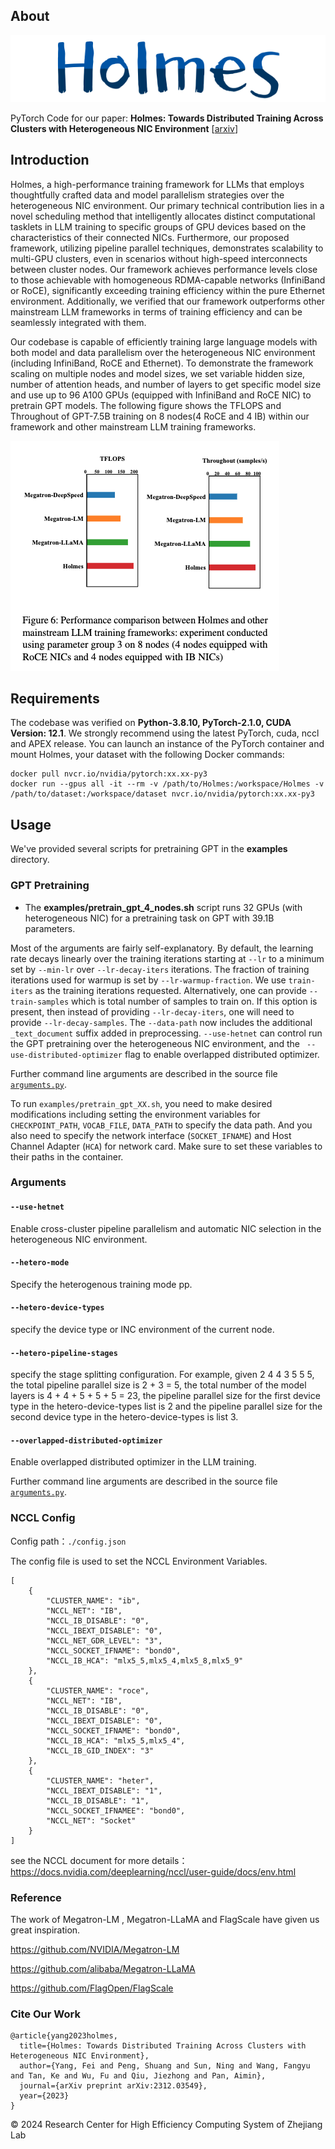 ## About

![holmes_logo](./images/holmes_logo.png)

PyTorch Code for our paper:  **Holmes: Towards Distributed Training Across Clusters with Heterogeneous NIC Environment** [[arxiv](https://arxiv.org/abs/2312.03549)]

## Introduction

Holmes, a high-performance training framework for LLMs that employs thoughtfully crafted data and model parallelism strategies over the heterogeneous NIC environment. Our primary technical contribution lies in a novel scheduling method that intelligently allocates distinct computational tasklets in LLM training to specific groups of GPU devices based on the characteristics of their connected NICs. Furthermore, our proposed framework, utilizing pipeline parallel techniques, demonstrates scalability to multi-GPU clusters, even in scenarios without high-speed interconnects between
cluster nodes. Our framework achieves performance levels close to those achievable with homogeneous RDMA-capable networks (InfiniBand or RoCE), significantly exceeding training efficiency within the pure Ethernet environment. Additionally, we verified that our framework outperforms other mainstream LLM frameworks in terms of training efficiency and can be seamlessly integrated with them.

Our codebase is capable of efficiently training large language models with both model and data parallelism over the  heterogeneous NIC environment (including InfiniBand, RoCE and Ethernet).  To demonstrate the framework scaling on multiple nodes and model sizes, we set variable hidden size, number of attention heads, and number of layers to get specific model size and use up to 96 A100 GPUs (equipped with InfiniBand and RoCE NIC) to pretrain GPT models. The following figure shows the TFLOPS and Throughout of GPT-7.5B training on 8 nodes(4 RoCE and 4 IB) within our framework and other mainstream LLM training frameworks.

![exp](./images/exp.png)

## Requirements

The codebase was verified on **Python-3.8.10, PyTorch-2.1.0, CUDA Version: 12.1**. We strongly recommend using the latest PyTorch, cuda, nccl and APEX release. You can launch an instance of the PyTorch container and mount Holmes,  your dataset with the following Docker commands:

```
docker pull nvcr.io/nvidia/pytorch:xx.xx-py3
docker run --gpus all -it --rm -v /path/to/Holmes:/workspace/Holmes -v /path/to/dataset:/workspace/dataset nvcr.io/nvidia/pytorch:xx.xx-py3
```

## Usage

We've provided several scripts for pretraining GPT in the **examples** directory.


### GPT Pretraining

- The **examples/pretrain_gpt_4_nodes.sh** script runs 32 GPUs (with heterogeneous NIC) for a pretraining task on GPT with 39.1B parameters. 

Most of the arguments are fairly self-explanatory. By default, the learning rate decays linearly over the training iterations starting at `--lr` to a minimum set by `--min-lr` over `--lr-decay-iters` iterations. The fraction of training iterations used for warmup is set by `--lr-warmup-fraction`.  We use `train-iters` as the training iterations requested. Alternatively, one can provide `--train-samples` which is total number of samples to train on. If this option is present, then instead of providing `--lr-decay-iters`, one will need to provide `--lr-decay-samples`. The `--data-path` now includes the additional `_text_document` suffix added in preprocessing.  `--use-hetnet` can control run the GPT pretraining over the heterogeneous NIC environment, and the ` --use-distributed-optimizer` flag to enable overlapped distributed optimizer.

Further command line arguments are described in the source file [`arguments.py`](https://github.com/NVIDIA/Megatron-LM/blob/main/megatron/arguments.py).

To run `examples/pretrain_gpt_XX.sh`, you need to make desired modifications including setting the environment variables for `CHECKPOINT_PATH`, `VOCAB_FILE`, `DATA_PATH` to specify the data path.  And you also need to specify the network interface (`SOCKET_IFNAME`) and Host Channel Adapter (`HCA`) for network card. Make sure to set these variables to their paths in the container. 

### Arguments

#### `--use-hetnet`

Enable cross-cluster pipeline parallelism and automatic NIC selection in the heterogeneous NIC environment.

#### `--hetero-mode`

Specify the heterogenous training mode pp.

#### `--hetero-device-types`

specify the device type or INC environment of the current node.

#### `--hetero-pipeline-stages`

specify the stage splitting configuration. For example, given 2 4 4 3 5 5 5, the total pipeline parallel size is 2 + 3 = 5, the total number of the model layers is 4 + 4 + 5 + 5 + 5 = 23, the pipeline parallel size for the first device type in the hetero-device-types list is 2 and the pipeline parallel size for the second device type in the hetero-device-types is list 3.

#### `--overlapped-distributed-optimizer`

Enable overlapped distributed optimizer in the LLM training.



Further command line arguments are described in the source file [`arguments.py`](https://github.com/NVIDIA/Megatron-LM/blob/main/megatron/arguments.py).

### NCCL Config

Config path：`./config.json`

The config file is used to set the NCCL Environment Variables.

```
[
    {
        "CLUSTER_NAME": "ib",
        "NCCL_NET": "IB",
        "NCCL_IB_DISABLE": "0",
        "NCCL_IBEXT_DISABLE": "0",
        "NCCL_NET_GDR_LEVEL": "3",
        "NCCL_SOCKET_IFNAME": "bond0",
        "NCCL_IB_HCA": "mlx5_5,mlx5_4,mlx5_8,mlx5_9"
    },
    {
        "CLUSTER_NAME": "roce",
        "NCCL_NET": "IB",
        "NCCL_IB_DISABLE": "0",
        "NCCL_IBEXT_DISABLE": "0",
        "NCCL_SOCKET_IFNAME": "bond0",
        "NCCL_IB_HCA": "mlx5_5,mlx5_4",
        "NCCL_IB_GID_INDEX": "3"
    },
    {
        "CLUSTER_NAME": "heter",
        "NCCL_IBEXT_DISABLE": "1",
        "NCCL_IB_DISABLE": "1",
        "NCCL_SOCKET_IFNAMEE": "bond0",
        "NCCL_NET": "Socket"
    }
]
```

see the NCCL document for more details：https://docs.nvidia.com/deeplearning/nccl/user-guide/docs/env.html



### Reference

The work of Megatron-LM , Megatron-LLaMA and FlagScale have given us great inspiration. 

https://github.com/NVIDIA/Megatron-LM

https://github.com/alibaba/Megatron-LLaMA

https://github.com/FlagOpen/FlagScale



### Cite Our Work

```
@article{yang2023holmes,
  title={Holmes: Towards Distributed Training Across Clusters with Heterogeneous NIC Environment},
  author={Yang, Fei and Peng, Shuang and Sun, Ning and Wang, Fangyu and Tan, Ke and Wu, Fu and Qiu, Jiezhong and Pan, Aimin},
  journal={arXiv preprint arXiv:2312.03549},
  year={2023}
}
```

© 2024 Research Center for High Efficiency Computing System of Zhejiang Lab
